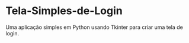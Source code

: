 # Tela-Simples-de-Login
Uma aplicação simples em Python usando Tkinter para criar uma tela de login.
